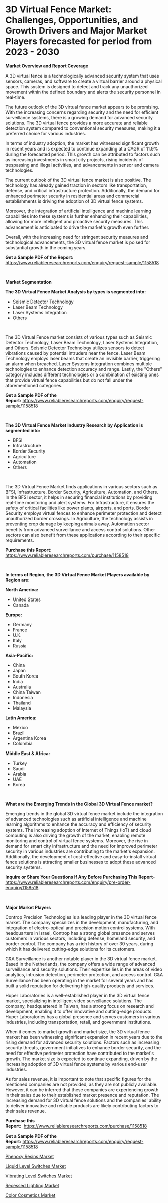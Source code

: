 <p><h1>3D Virtual Fence Market: Challenges, Opportunities, and Growth Drivers and Major Market Players forecasted for period from 2023 - 2030</h1></p><p><strong>Market Overview and Report Coverage</strong></p>
<p><p>A 3D virtual fence is a technologically advanced security system that uses sensors, cameras, and software to create a virtual barrier around a physical space. This system is designed to detect and track any unauthorized movement within the defined boundary and alerts the security personnel in real-time.</p><p>The future outlook of the 3D virtual fence market appears to be promising. With the increasing concerns regarding security and the need for efficient surveillance systems, there is a growing demand for advanced security solutions. The 3D virtual fence provides a more accurate and reliable detection system compared to conventional security measures, making it a preferred choice for various industries.</p><p>In terms of industry adoption, the market has witnessed significant growth in recent years and is expected to continue expanding at a CAGR of 11.9% during the forecasted period. This growth can be attributed to factors such as increasing investments in smart city projects, rising incidents of trespassing and illegal activities, and advancements in sensor and camera technologies.</p><p>The current outlook of the 3D virtual fence market is also positive. The technology has already gained traction in sectors like transportation, defense, and critical infrastructure protection. Additionally, the demand for enhanced perimeter security in residential areas and commercial establishments is driving the adoption of 3D virtual fence systems.</p><p>Moreover, the integration of artificial intelligence and machine learning capabilities into these systems is further enhancing their capabilities, allowing for more intelligent and proactive security measures. This advancement is anticipated to drive the market's growth even further.</p><p>Overall, with the increasing need for stringent security measures and technological advancements, the 3D virtual fence market is poised for substantial growth in the coming years.</p></p>
<p><strong>Get a Sample PDF of the Report:</strong> <a href="https://www.reliableresearchreports.com/enquiry/request-sample/1158518">https://www.reliableresearchreports.com/enquiry/request-sample/1158518</a></p>
<p>&nbsp;</p>
<p><strong>Market Segmentation</strong></p>
<p><strong>The 3D Virtual Fence Market Analysis by types is segmented into:</strong></p>
<p><ul><li>Seismic Detector Technology</li><li>Laser Beam Technology</li><li>Laser Systems Integration</li><li>Others</li></ul></p>
<p>&nbsp;</p>
<p><p>The 3D Virtual Fence market consists of various types such as Seismic Detector Technology, Laser Beam Technology, Laser Systems Integration, and Others. Seismic Detector Technology utilizes sensors to detect vibrations caused by potential intruders near the fence. Laser Beam Technology employs laser beams that create an invisible barrier, triggering an alarm when breached. Laser Systems Integration combines multiple technologies to enhance detection accuracy and range. Lastly, the "Others" category includes different technologies or a combination of existing ones that provide virtual fence capabilities but do not fall under the aforementioned categories.</p></p>
<p><strong>Get a Sample PDF of the Report:</strong>&nbsp;<a href="https://www.reliableresearchreports.com/enquiry/request-sample/1158518">https://www.reliableresearchreports.com/enquiry/request-sample/1158518</a></p>
<p>&nbsp;</p>
<p><strong>The 3D Virtual Fence Market Industry Research by Application is segmented into:</strong></p>
<p><ul><li>BFSI</li><li>Infrastructure</li><li>Border Security</li><li>Agriculture</li><li>Automation</li><li>Others</li></ul></p>
<p>&nbsp;</p>
<p><p>The 3D Virtual Fence Market finds applications in various sectors such as BFSI, Infrastructure, Border Security, Agriculture, Automation, and Others. In the BFSI sector, it helps in securing financial institutions by providing real-time monitoring and alert systems. For Infrastructure, it ensures the safety of critical facilities like power plants, airports, and ports. Border Security employs virtual fences to enhance perimeter protection and detect unauthorized border crossings. In Agriculture, the technology assists in preventing crop damage by keeping animals away. Automation sector benefits from advanced surveillance and access control solutions. Other sectors can also benefit from these applications according to their specific requirements.</p></p>
<p><strong>Purchase this Report:</strong>&nbsp; <a href="https://www.reliableresearchreports.com/purchase/1158518">https://www.reliableresearchreports.com/purchase/1158518</a></p>
<p>&nbsp;</p>
<p><strong>In terms of Region, the 3D Virtual Fence Market Players available by Region are:</strong></p>
<p>
    <p> <strong> North America: </strong>
        <ul>
            <li>United States</li>
            <li>Canada</li>
        </ul>
        </p> 
    <p> <strong> Europe: </strong>
        <ul>
            <li>Germany</li>
            <li>France</li>
            <li>U.K.</li>
            <li>Italy</li>
            <li>Russia</li>
        </ul>
        </p> 
    <p> <strong> Asia-Pacific: </strong>
        <ul>
            <li>China</li>
            <li>Japan</li>
            <li>South Korea</li>
            <li>India</li>
            <li>Australia</li>
            <li>China Taiwan</li>
            <li>Indonesia</li>
            <li>Thailand</li>
            <li>Malaysia</li>
        </ul>
        </p> 
    <p> <strong> Latin America: </strong>
        <ul>
            <li>Mexico</li>
            <li>Brazil</li>
            <li>Argentina Korea</li>
            <li>Colombia</li>
        </ul>
        </p> 
    <p> <strong> Middle East & Africa: </strong>
        <ul>
            <li>Turkey</li>
            <li>Saudi</li>
            <li>Arabia</li>
            <li>UAE</li>
            <li>Korea</li>
        </ul>
    </p>
    </p>
<p>&nbsp;</p>
<p><strong>What are the Emerging Trends in the Global 3D Virtual Fence market?</strong></p>
<p><p>Emerging trends in the global 3D virtual fence market include the integration of advanced technologies such as artificial intelligence and machine learning algorithms to enhance the accuracy and efficiency of security systems. The increasing adoption of Internet of Things (IoT) and cloud computing is also driving the growth of the market, enabling remote monitoring and control of virtual fence systems. Moreover, the rise in demand for smart city infrastructure and the need for improved perimeter security in various industries are contributing to the market's expansion. Additionally, the development of cost-effective and easy-to-install virtual fence solutions is attracting smaller businesses to adopt these advanced security systems.</p></p>
<p><strong>Inquire or Share Your Questions If Any Before Purchasing This Report</strong>- <a href="https://www.reliableresearchreports.com/enquiry/pre-order-enquiry/1158518">https://www.reliableresearchreports.com/enquiry/pre-order-enquiry/1158518</a></p>
<p>&nbsp;</p>
<p><strong>Major Market Players</strong></p>
<p><p>Controp Precision Technologies is a leading player in the 3D virtual fence market. The company specializes in the development, manufacturing, and integration of electro-optical and precision motion control systems. With headquarters in Israel, Controp has a strong global presence and serves customers in various sectors, including defense, homeland security, and border control. The company has a rich history of over 30 years, during which it has delivered cutting-edge solutions for its customers.</p><p>G&A Surveillance is another notable player in the 3D virtual fence market. Based in the Netherlands, the company offers a wide range of advanced surveillance and security solutions. Their expertise lies in the areas of video analytics, intrusion detection, perimeter protection, and access control. G&A Surveillance has been operating in the market for several years and has built a solid reputation for delivering high-quality products and services.</p><p>Huper Laboratories is a well-established player in the 3D virtual fence market, specializing in intelligent video surveillance solutions. The company, headquartered in Taiwan, has a strong focus on research and development, enabling it to offer innovative and cutting-edge products. Huper Laboratories has a global presence and serves customers in various industries, including transportation, retail, and government institutions.</p><p>When it comes to market growth and market size, the 3D virtual fence market has been witnessing significant expansion in recent years due to the rising demand for advanced security solutions. Factors such as increasing security threats, government initiatives to enhance border security, and the need for effective perimeter protection have contributed to the market's growth. The market size is expected to continue expanding, driven by the increasing adoption of 3D virtual fence systems by various end-user industries.</p><p>As for sales revenue, it is important to note that specific figures for the mentioned companies are not provided, as they are not publicly available. However, it can be inferred that these companies are experiencing growth in their sales due to their established market presence and reputation. The increasing demand for 3D virtual fence solutions and the companies' ability to deliver innovative and reliable products are likely contributing factors to their sales revenue.</p></p>
<p><strong>Purchase this Report:</strong>&nbsp;&nbsp;<a href="https://www.reliableresearchreports.com/purchase/1158518">https://www.reliableresearchreports.com/purchase/1158518</a></p>
<p></p>
<p><strong>Get a Sample PDF of the Report:</strong>&nbsp;<a href="https://www.reliableresearchreports.com/enquiry/request-sample/1158518">https://www.reliableresearchreports.com/enquiry/request-sample/1158518</a></p>
<p><p><a href="https://www.linkedin.com/pulse/phenoxy-resins-market-share-amp-new-trends-analysis-report-nglme/">Phenoxy Resins Market</a></p><p><a href="https://medium.com/@adiroy75486/liquid-level-switches-market-size-growth-forecast-2023-2030-3c39784c97c4">Liquid Level Switches Market</a></p><p><a href="https://medium.com/@abdulkazi7580/vibrating-level-switches-market-size-growth-forecast-2023-2030-5e434c8c8022">Vibrating Level Switches Market</a></p><p><a href="https://www.linkedin.com/pulse/recessed-lighting-market-challenges-opportunities-growth-drivers-gfvke/">Recessed Lighting Market</a></p><p><a href="https://www.linkedin.com/pulse/decoding-color-cosmetics-market-deep-dive-latest-trends-meyne/">Color Cosmetics Market</a></p></p>